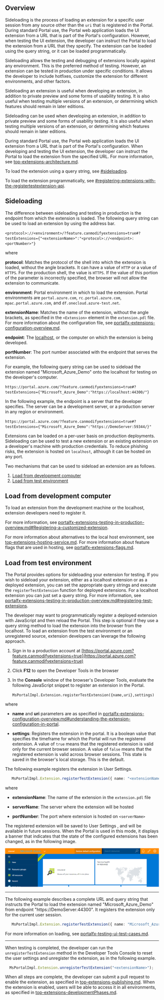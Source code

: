<a name="overview"></a>
## Overview
   
Sideloading is the process of loading an extension for a specific user session from any source other than the `uri` that is registered in the Portal. During standard Portal use, the Portal web application loads the UI extension from a URL that is part of the Portal's configuration. However, when testing the UI extension, the developer can instruct the Portal to load the extension from a URL that they specify. The extension can be loaded using the query string, or it can be loaded programmatically. 

Sideloading allows the testing and debugging of extensions locally against any environment. This is the preferred method of testing. However, an extension can be tested in production under specific conditions. It allows the developer to include hotfixes, customize the extension for different environments, and other factors. 

Sideloading an extension is useful when developing an extension, in addition to private preview and some forms of usability testing. It is also useful when testing multiple versions of an extension, or determining which features should remain in later editions.

Sideloading can be used when developing an extension, in addition to private preview and some forms of usability testing. It is also useful when testing multiple versions of an extension, or determining which features should remain in later editions.

During standard Portal use, the Portal web application loads the UI extension from a URL that is part of the Portal's configuration.  When developing and testing the UI extension, the developer can instruct the Portal to load the extension from the specified URL.  For more information, see [top-extensions-architecture.md](top-extensions-architecture.md).

To load the extension using a query string, see [#sideloading](#sideloading).

To load the extension programmatically, see [#registering-extensions-with-the-registertestextension-api](#registering-extensions-with-the-registertestextension-api).

<a name="sideloading"></a>
## Sideloading

The difference between sideloading and testing in production is the endpoint from which the extension is loaded. The following query string can be used to load an extension by using the address bar.

```<protocol>://<environment>/?feature.canmodifyextensions=true#?testExtensions={"<extensionName>":"<protocol>://<endpoint>:<portNumber>"}```

where 

**protocol**: Matches the protocol of the shell into which the extension is loaded, without the angle brackets.  It can have a value of `HTTP` or a value of `HTTPS`. For the production shell, the value is `HTTPS`.  If the value of this portion of the parameter is incorrectly specified, the browser will not allow the extension to communicate. 

**environment**: Portal environment in which to load the extension. Portal environments are `portal.azure.com`, `rc.portal.azure.com`, `mpac.portal.azure.com`, and `df.onecloud.azure-test.net`.

**extensionName**: Matches the name of the extension, without the angle brackets, as specified in the `<Extension>` element  in the  `extension.pdl` file.  For more information about the configuration file, see [portalfx-extensions-configuration-overview.md](portalfx-extensions-configuration-overview.md).

**endpoint**: The [localhost](glossary), or the computer on which the extension is being developed.

**portNumber**: The port number associated with the endpoint that serves the extension.

For example, the following query string can be used to sideload the extension named "Microsoft_Azure_Demo" onto the localhost for testing on the developer's computer.

```https://portal.azure.com/?feature.canmodifyextensions=true#?testExtensions={"Microsoft_Azure_Demo":"https://localhost:44300/"}```

In the following example, the endpoint is a server that the developer specifies. The server can be a development server, or a production server in any region or environment.

```https://portal.azure.com/?feature.canmodifyextensions=true#?testExtensions={"Microsoft_Azure_Demo":"https://DemoServer:59344/}"```

Extensions can be loaded on a per-user basis on production deployments. Sideloading can be used to test a new extension or an existing extension on a developer's machine with production credentials. To reduce phishing risks, the extension is hosted on `localhost`, although it can be hosted on any port.

Two mechanisms that can be used to sideload an extension are as follows.

1. [Load from development computer](#load-from-development-computer)
1. [Load from test environment](#load-from-test-environment)

## Load from development computer

To load an extension from the development machine or the localhost, extension developers need to register it. 

 For more information, see [portalfx-extensions-testing-in-production-overview.md#Registering-a-customized-extension](portalfx-extensions-testing-in-production-overview.md#registering-a-customized-extension).
 
  For more information about alternatives to the local host environment, see [top-extensions-hosting-service.md](top-extensions-hosting-service). 
For more information about feature flags that are used in hosting, see [portalfx-extensions-flags.md](portalfx-extensions-flags.md).

## Load from test environment

The Portal provides options for sideloading your extension for testing. If you wish to sideload your extension, either as a localhost extension or as a deployed extension, you can set the appropriate query strings and execute the `registerTestExtension` function for deployed extensions. For a localhost extension you can just set a query string. For more information, see [portalfx-extensions-testing-in-production-overview.md#registering-test-extensions](portalfx-extensions-testing-in-production-overview.md#registering-test-extensions).

The developer may want to programmatically register a deployed extension with JavaScript and then reload the Portal. This step is optional if they use a query string method to load the extension into the browser from the localhost. To load an extension from the test environment or an unregistered source, extension developers can leverage the following approach.

1. Sign in to a production account at [https://portal.azure.com?feature.canmodifyextensions=true](https://portal.azure.com?feature.canmodifyextensions=true)
1. Click **F12** to open the Developer Tools in the browser
1. In the **Console** window of the browser's Developer Tools, evaluate the following JavaScript snippet to register an extension in the Portal.

    `MsPortalImpl.Extension.registerTestExtension({name,uri},settings)` 

where
* **name** and **uri** parameters are as specified in [portalfx-extensions-configuration-overview.md#understanding-the-extension-configuration-in-portal](portalfx-extensions-configuration-overview.md#understanding-the-extension-configuration-in-portal).
 
* **settings**: Registers the extension in the portal. It is a boolean value that specifies the timeframe for which the Portal will run the registered extension.  A value of  `true` means that the registered extension is valid only for the current browser session.  A value of `false` means that the registered extension is valid across browser sessions. This state is saved in the browser's local storage. This is the default.

The following example registers the extension in User Settings.

```ts
   MsPortalImpl.Extension.registerTestExtension({ name: "<extensionName>", uri: "https://<serverName>:<portNumber>" });
```

where

* **extensionName**: The name of the extension in the `extension.pdl` file

* **serverName**: The server where the extension will be hosted

* **portNumber**: The port where extension is hosted on `<serverName>`

The registered extension will be saved to User Settings , and will be available in future sessions. When the Portal is used in this mode, it displays a banner that indicates that the state of the configured extensions has been changed, as in the following image.

![Local extensions](../media/portalfx-productiontest/localExtensions.png)

* * *

The following example describes a complete URL and query string that instructs the Portal to load the extension named "Microsoft_Azure_Demo" from endpoint "https://DemoServer:44300". It registers the extension only for the current user session. 

```ts
   MsPortalImpl.Extension.registerTestExtension({ name: "Microsoft_Azure_Demo", uri: "https://DemoServer:44300" }, true);
```

For more information on loading, see [portalfx-testing-ui-test-cases.md](portalfx-testing-ui-test-cases.md).

* * *

When testing is completed, the developer can run the `unregisterTestExtension` method in the Developer Tools Console to reset the user settings and unregister the extension, as in the following example.

```ts
  MsPortalImpl.Extension.unregisterTestExtension("<extensionName>");
```

When all steps are complete, the developer can submit a pull request to enable the extension, as specified in [top-extensions-publishing.md](top-extensions-publishing.md). When the extension is enabled, users will be able to access it in all environments, as specified in [top-extensions-developmentPhases.md](top-extensions-developmentPhases.md).